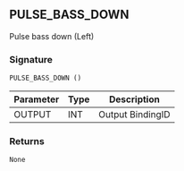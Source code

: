 ## PULSE\_BASS\_DOWN

Pulse bass down (Left)


### Signature

`PULSE_BASS_DOWN ()`


| Parameter | Type | Description      |
| --------- | ---- | ---------------- |
| OUTPUT    | INT  | Output BindingID |



### Returns

`None`